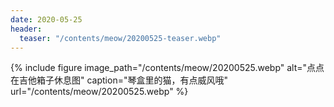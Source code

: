 ```yaml
---
date: 2020-05-25
header:
  teaser: "/contents/meow/20200525-teaser.webp"
---
```


{% include figure image_path="/contents/meow/20200525.webp" alt="点点在吉他箱子休息图" caption="琴盒里的猫，有点威风哦" url="/contents/meow/20200525.webp" %}
